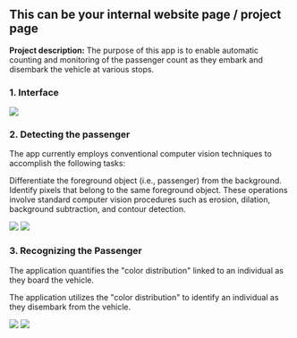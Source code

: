 ## This can be your internal website page / project page

**Project description:** The purpose of this app is to enable automatic counting and monitoring of the passenger count as they embark and disembark the vehicle at various stops.

### 1. Interface

<img src="images/cv/project_2/interface.png?raw=true"/>

### 2. Detecting the passenger

The app currently employs conventional computer vision techniques to accomplish the following tasks:

Differentiate the foreground object (i.e., passenger) from the background.
Identify pixels that belong to the same foreground object.
These operations involve standard computer vision procedures such as erosion, dilation, background subtraction, and contour detection.

<img src="images/cv/project_2/detecting_passenger_1.gif?raw=true"/>
<img src="images/cv/project_2/detecting_passenger_2.gif?raw=true"/>

### 3. Recognizing the Passenger

The application quantifies the "color distribution" linked to an individual as they board the vehicle.

The application utilizes the "color distribution" to identify an individual as they disembark from the vehicle.

<img src="images/cv/project_2/detecting_passenger_1.gif?raw=true"/>
<img src="images/cv/project_2/detecting_passenger_2.gif?raw=true"/>
